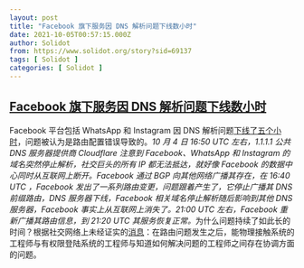 ```yaml
---
layout: post
title: "Facebook 旗下服务因 DNS 解析问题下线数小时"
date: 2021-10-05T00:57:15.000Z
author: Solidot
from: https://www.solidot.org/story?sid=69137
tags: [ Solidot ]
categories: [ Solidot ]
---
```

<!--1633395435000-->
[Facebook 旗下服务因 DNS 解析问题下线数小时](https://www.solidot.org/story?sid=69137)
------

<div>
Facebook 平台包括 WhatsApp 和 Instagram 因 DNS 解析问题<a href="https://blog.cloudflare.com/october-2021-facebook-outage/" target="_blank">下线了五个小时</a>，问题被认为是路由配置错误导致的。<i>10 月 4 日 16:50 UTC 左右，1.1.1.1 公共 DNS 服务器提供商 Cloudflare 注意到 Facebook、WhatsApp 和 Instagram 的域名突然停止解析，社交巨头的所有 IP 都无法抵达，就好像 Facebook 的数据中心同时从互联网上断开。Facebook 通过 BGP 向其他网络广播其存在，在 16:40 UTC ，Facebook 发出了一系列路由变更，问题跟着产生了，它停止广播其 DNS 前缀路由，DNS 服务器下线，Facebook 相关域名停止解析随后影响到其他 DNS 服务器，Facebook 事实上从互联网上消失了。21:00 UTC 左右，Facebook 重新广播其路由信息，到 21:20 UTC 其服务恢复正常。</i>为什么问题持续了如此长的时间？根据社交网络上未经证实的<a href="https://old.reddit.com/r/sysadmin/comments/q181fv/looks_like_facebook_is_down/hfda42z/">消息</a>：在路由问题发生之后，能物理接触系统的工程师与有权限登陆系统的工程师与知道如何解决问题的工程师之间存在协调方面的问题。
</div>
